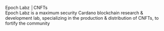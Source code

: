 Epoch Labz │CNFTs <br>
Epoch Labz is a maximum security Cardano blockchain research & development lab, specializing in the production & distribution of CNFTs, to fortify the community
